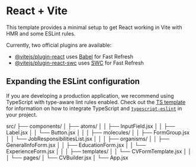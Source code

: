 # React + Vite

This template provides a minimal setup to get React working in Vite with HMR and some ESLint rules.

Currently, two official plugins are available:

- [@vitejs/plugin-react](https://github.com/vitejs/vite-plugin-react/blob/main/packages/plugin-react) uses [Babel](https://babeljs.io/) for Fast Refresh
- [@vitejs/plugin-react-swc](https://github.com/vitejs/vite-plugin-react/blob/main/packages/plugin-react-swc) uses [SWC](https://swc.rs/) for Fast Refresh

## Expanding the ESLint configuration

If you are developing a production application, we recommend using TypeScript with type-aware lint rules enabled. Check out the [TS template](https://github.com/vitejs/vite/tree/main/packages/create-vite/template-react-ts) for information on how to integrate TypeScript and [`typescript-eslint`](https://typescript-eslint.io) in your project.


src/
├── components/
│   ├── atoms/
│   │   ├── InputField.jsx
│   │   ├── Label.jsx
│   │   └── Button.jsx
│   │
│   ├── molecules/
│   │   ├── FormGroup.jsx
│   │   └── JobResponsibilitiesList.jsx
│   │
│   ├── organisms/
│   │   ├── GeneralInfoForm.jsx
│   │   ├── EducationForm.jsx
│   │   └── ExperienceForm.jsx
│   │
│   ├── templates/
│   │   └── CVFormTemplate.jsx
│   │
│   └── pages/
│       └── CVBuilder.jsx
│
└── App.jsx

